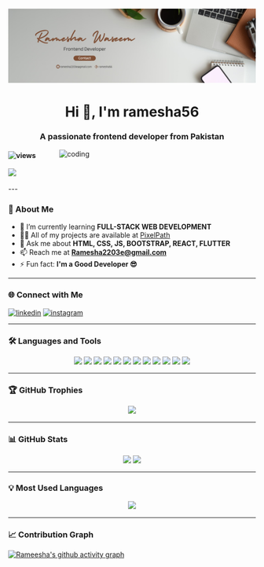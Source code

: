 ![logo](https://github.com/ramesha56/ramesha56/blob/main/rameesha%20banner.jpg)

<h1 align="center">Hi 👋, I'm ramesha56</h1>
<h3 align="center">A passionate frontend developer from Pakistan</h3>

<img align="right" alt="coding" width="400" src="https://media2.giphy.com/media/8cOxX1LONZpjpqlRxR/giphy.gif">

#### <p align="left"> <img src="https://komarev.com/ghpvc/?username=ramesha56&label=Profile%20views&color=0e75b6&style=flat" alt="views" /> </p>
<p align="left"> <img src="https://connectimark.com/wp-content/uploads/2024/10/ishyelow.gif" /> </p>
---

### 🌱 About Me
- 🌱 I’m currently learning **FULL-STACK WEB DEVELOPMENT**  
- 👨‍💻 All of my projects are available at [PixelPath](https://react-folio-mocha.vercel.app/)  
- 💬 Ask me about **HTML, CSS, JS, BOOTSTRAP, REACT, FLUTTER**  
- 📫 Reach me at **Ramesha2203e@gmail.com**  
- ⚡ Fun fact: **I'm a Good Developer 😎**  

---

### 🌐 Connect with Me
<p align="left">
<a href="https://www.linkedin.com/in/ramesha-waseem-ul-haq-65b1a6256/" target="blank"><img align="center" src="https://raw.githubusercontent.com/rahuldkjain/github-profile-readme-generator/master/src/images/icons/Social/linked-in-alt.svg" alt="linkedin" height="30" width="40" /></a>
<a href="https://instagram.com/coding_with_ramesha" target="blank"><img align="center" src="https://raw.githubusercontent.com/rahuldkjain/github-profile-readme-generator/master/src/images/icons/Social/instagram.svg" alt="instagram" height="30" width="40" /></a>
</p>

---

### 🛠️ Languages and Tools  

<p align="center">
  <a href="https://html.com/" target="_blank"><img src="https://skillicons.dev/icons?i=html" height="60"/></a>
  <a href="https://www.w3schools.com/css/" target="_blank"><img src="https://skillicons.dev/icons?i=css" height="60"/></a>
  <a href="https://getbootstrap.com" target="_blank"><img src="https://skillicons.dev/icons?i=bootstrap" height="60"/></a>
  <a href="https://javascript.com/" target="_blank"><img src="https://skillicons.dev/icons?i=js" height="60"/></a>
  <a href="https://reactjs.org/" target="_blank"><img src="https://skillicons.dev/icons?i=react" height="60"/></a>
  <a href="https://flutter.dev/" target="_blank"><img src="https://skillicons.dev/icons?i=flutter" height="60"/></a>
  <a href="https://nodejs.org" target="_blank"><img src="https://skillicons.dev/icons?i=nodejs" height="60"/></a>
  <a href="https://mongodb.com" target="_blank"><img src="https://skillicons.dev/icons?i=mongodb" height="60"/></a>
  <a href="https://git-scm.com" target="_blank"><img src="https://skillicons.dev/icons?i=git" height="60"/></a>
  <a href="https://github.com" target="_blank"><img src="https://skillicons.dev/icons?i=github" height="60"/></a>
  <a href="https://figma.com" target="_blank"><img src="https://skillicons.dev/icons?i=figma" height="60"/></a>
  <a href="https://code.visualstudio.com/" target="_blank"><img src="https://skillicons.dev/icons?i=vscode" height="60"/></a>
</p>


---

### 🏆 GitHub Trophies
<p align="center">
  <img src="https://github-profile-trophy.vercel.app/?username=ramesha56&theme=radical&no-frame=false&no-bg=false&margin-w=15" />
</p>

---

### 📊 GitHub Stats
<p align="center">
  <img src="https://github-readme-stats.vercel.app/api?username=ramesha56&show_icons=true&theme=radical" height="180"/>
  <img src="https://github-readme-streak-stats.herokuapp.com/?user=ramesha56&theme=radical" height="180"/>
</p>

---

### 💡 Most Used Languages
<p align="center">
  <img src="https://github-readme-stats.vercel.app/api/top-langs/?username=ramesha56&layout=compact&theme=radical" height="180"/>
</p>

---

### 📈 Contribution Graph
[![Rameesha's github activity graph](https://github-readme-activity-graph.vercel.app/graph?username=ramesha56&theme=radical)](https://github.com/ashutosh00710/github-readme-activity-graph)
